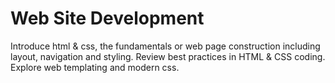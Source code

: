 # Web Site Development

Introduce html & css, the fundamentals or web page construction including layout, navigation and styling. Review best practices in HTML & CSS coding. Explore web templating and modern css.